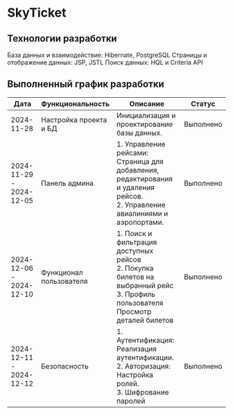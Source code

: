 # SkyTicket

## Технологии разработки
База данных и взаимодействие: Hibernate, PostgreSQL
Страницы и отображение данных: JSP, JSTL
Поиск данных: HQL и Criteria API

## Выполненный график разработки

| Дата                    | Функциональность        | Описание                                                                                                                                     | Статус    |
|-------------------------|-------------------------|----------------------------------------------------------------------------------------------------------------------------------------------|-----------|
| 2024-11-28              | Настройка проекта и БД  | Инициализация и проектирование базы данных.                                                                                                  | Выполнено |
| 2024-11-29 - 2024-12-05 | Панель админа           | 1. Управление рейсами: Страница для добавления, редактирования и удаления рейсов.<br> 2. Управление авиалиниями и аэропортами.               | Выполнено |
| 2024-12-06 - 2024-12-10 | Функционал пользователя | 1. Поиск и фильтрация доступных рейсов <br> 2. Покупка билетов на выбранный рейс <br> 3. Профиль пользователя  <br> Просмотр деталей билетов | Выполнено |
| 2024-12-11 - 2024-12-12 | Безопасность            | 1. Аутентификация: Реализация аутентификации.<br> 2. Авторизация: Настройка ролей. <br> 3. Шифрование паролей                                | Выполнено |


